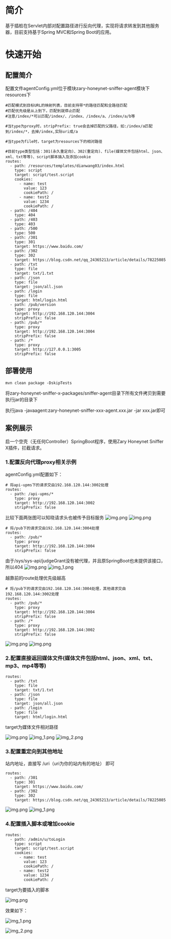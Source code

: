 # 简介

基于插桩在Servlet内部对配置路径进行反向代理，实现将请求转发到其他服务器，目前支持基于Spring MVC和Spring Boot的应用。

# 快速开始

## 配置简介
配置文件agentConfig.yml位于模块zary-honeynet-sniffer-agent模块下resources下
```shell
#匹配模式到目标URL的映射列表，目前支持带*的路径匹配和全路径匹配
#匹配优先级是从上到下，匹配到就停止匹配
#注意/index/*可以匹配/index/、/index、/index/a、/index/a/b等

#当type为proxy时，stripPrefix: true会去掉匹配的父路径，如:/index/a匹配到/index/*，去掉/index,实际uri成/a

#当type为file时，target为resources下的相对路径

#目前type类型包括：301(永久重定向)、302(重定向)、file(媒体文件包括html、json、xml、txt等等)、script脚本插入及添加cookie
routes:
  - path: /resources/templates/dianwang03/index.html
    type: script
    target: script/test.script
    cookies:
      - name: test
        value: 123
        cookiePath: /
      - name: test2
        value: 1234
        cookiePath: /
  - path: /404
    type: 404
  - path: /403
    type: 403
  - path: /500
    type: 500
  - path: /301
    type: 301
    target: https://www.baidu.com/
  - path: /302
    type: 302
    target: https://blog.csdn.net/qq_24365213/article/details/78225085
  - path: /txt
    type: file
    target: txt/1.txt
  - path: /json
    type: file
    target: json/all.json
  - path: /login
    type: file
    target: html/login.html
  - path: /pub/version
    type: proxy
    target: http://192.168.120.144:3004
    stripPrefix: false
  - path: /pub/*
    type: proxy
    target: http://192.168.120.144:3004
    stripPrefix: false
  - path: /*
    type: proxy
    target: http://127.0.0.1:3005
    stripPrefix: false
```

## 部署使用
```shell
mvn clean package -DskipTests
```
将zary-honeynet-sniffer-x-packages/sniffer-agent目录下所有文件拷贝到需要执行jar的目录下

执行java -javaagent:zary-honeynet-sniffer-xxx-agent.xxx.jar -jar xxx.jar即可

## 案例展示
启一个空壳（无任何Controller）SpringBoot程序，使用Zary Honeynet Sniffer X插件，拦截请求。

### 1.配置反向代理proxy相关示例

agentConfig.yml配置如下：
```shell
# 将api-upms下的请求交由192.168.120.144:3002处理
routes:
  - path: /api-upms/*
    type: proxy
    target: http://192.168.120.144:3002
    stripPrefix: false
```
比较下面两张图可以知晓请求头也被传予目标服务
![img.png](img/img.png)
![img.png](img/img2.png)

```shell
# 将/pub下的请求交由192.168.120.144:3004处理
routes:
  - path: /pub/*
    type: proxy
    target: http://192.168.120.144:3004
    stripPrefix: false
```
由于/sys/sys-api/judgeGrant没有被代理，并且原SpringBoot也未提供该接口，所以404
![img.png](img/img3.png)
![img_1.png](img/img4.png)

越靠前的route处理优先级越高
```shell
# 将/pub下的请求交由192.168.120.144:3004处理，其他请求交由192.168.120.144:3002处理
routes:
  - path: /pub/*
    type: proxy
    target: http://192.168.120.144:3004
    stripPrefix: false
  - path: /*
    type: proxy
    target: http://192.168.120.144:3002
    stripPrefix: false    
```
![img.png](img/img4.png)
![img.png](img/img5.png)

### 2.配置直接返回媒体文件(媒体文件包括html、json、xml、txt、mp3、mp4等等)
```shell
routes:
  - path: /txt
    type: file
    target: txt/1.txt
  - path: /json
    type: file
    target: json/all.json
  - path: /login
    type: file
    target: html/login.html
```
target为媒体文件相对路径

![img.png](img/img6.png)
![img_1.png](img/img7.png)
![img_2.png](img/img8.png)

### 3.配置重定向到其他地址
站内地址，直接写 /uri（uri为你的站内有的地址） 即可
```shell
routes:
  - path: /301
    type: 301
    target: https://www.baidu.com/
  - path: /302
    type: 302
    target: https://blog.csdn.net/qq_24365213/article/details/78225085
```
![img.png](img/img9.png)
![img_1.png](img/img10.png)

### 4.配置插入脚本或增加cookie


```shell
routes:
  - path: /admin/u/toLogin
    type: script
    target: script/test.script
    cookies:
      - name: test
        value: 123
        cookiePath: /
      - name: test2
        value: 1234
        cookiePath: /
```

target为要插入的脚本

![img.png](img/img11.png)

效果如下：

![img_1.png](img/img12.png)

![img_2.png](img/img13.png)